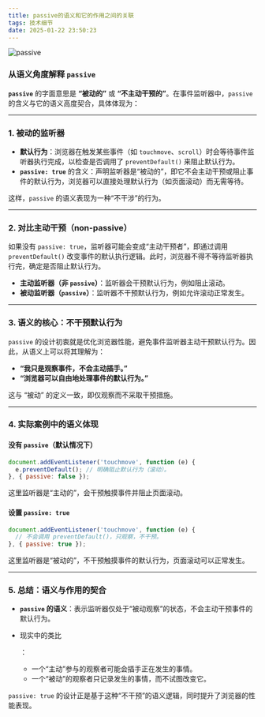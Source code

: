 ```yaml
---
title: passive的语义和它的作用之间的关联
tags: 技术细节
date: 2025-01-22 23:50:23
---
```


![passive](/blog/images/2025-01-22-235400.png)

### **从语义角度解释 `passive`**

**`passive`** 的字面意思是 **“被动的”** 或 **“不主动干预的”**。在事件监听器中，`passive` 的含义与它的语义高度契合，具体体现为：

------

### **1. 被动的监听器**

- **默认行为**：浏览器在触发某些事件（如 `touchmove`、`scroll`）时会等待事件监听器执行完成，以检查是否调用了 `preventDefault()` 来阻止默认行为。
- **`passive: true`** 的含义：声明监听器是“被动的”，即它不会主动干预或阻止事件的默认行为，浏览器可以直接处理默认行为（如页面滚动）而无需等待。

这样，`passive` 的语义表现为一种“不干涉”的行为。

------

### **2. 对比主动干预（non-passive）**

如果没有 `passive: true`，监听器可能会变成“主动干预者”，即通过调用 `preventDefault()` 改变事件的默认执行逻辑。此时，浏览器不得不等待监听器执行完，确定是否阻止默认行为。

- **主动监听器（非 `passive`）**：监听器会干预默认行为，例如阻止滚动。
- **被动监听器（`passive`）**：监听器不干预默认行为，例如允许滚动正常发生。

------

### **3. 语义的核心：不干预默认行为**

`passive` 的设计初衷就是优化浏览器性能，避免事件监听器主动干预默认行为。因此，从语义上可以将其理解为：

- **“我只是观察事件，不会主动插手。”**
- **“浏览器可以自由地处理事件的默认行为。”**

这与 “被动” 的定义一致，即仅观察而不采取干预措施。

------

### **4. 实际案例中的语义体现**

#### **没有 `passive`（默认情况下）**

```javascript
document.addEventListener('touchmove', function (e) {
  e.preventDefault(); // 明确阻止默认行为（滚动）。
}, { passive: false });
```

这里监听器是“主动的”，会干预触摸事件并阻止页面滚动。

#### **设置 `passive: true`**

```javascript
document.addEventListener('touchmove', function (e) {
  // 不会调用 preventDefault()，只观察，不干预。
}, { passive: true });
```

这里监听器是“被动的”，不干预触摸事件的默认行为，页面滚动可以正常发生。

------

### **5. 总结：语义与作用的契合**

- **`passive` 的语义**：表示监听器仅处于“被动观察”的状态，不会主动干预事件的默认行为。

- 现实中的类比

  ：

  - 一个“主动”参与的观察者可能会插手正在发生的事情。
  - 一个“被动”的观察者只记录发生的事情，而不试图改变它。

`passive: true` 的设计正是基于这种“不干预”的语义逻辑，同时提升了浏览器的性能表现。
